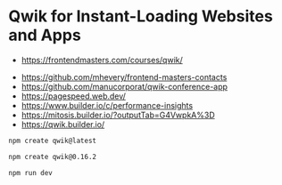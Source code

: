 # Qwik for Instant-Loading Websites and Apps

- <https://frontendmasters.com/courses/qwik/>

* <https://github.com/mhevery/frontend-masters-contacts>
* <https://github.com/manucorporat/qwik-conference-app>
* <https://pagespeed.web.dev/>
* <https://www.builder.io/c/performance-insights>
* <https://mitosis.builder.io/?outputTab=G4VwpkA%3D>
* <https://qwik.builder.io/>

```bash
npm create qwik@latest
```

```bash
npm create qwik@0.16.2
```

```bash
npm run dev
```
